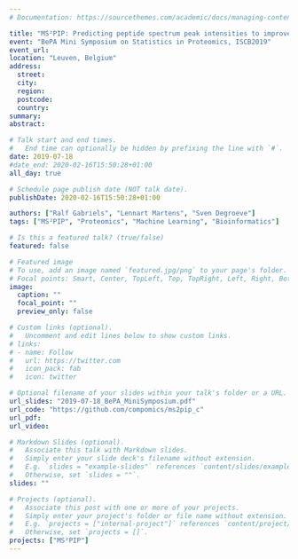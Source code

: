 ```yaml
---
# Documentation: https://sourcethemes.com/academic/docs/managing-content/

title: "MS²PIP: Predicting peptide spectrum peak intensities to improve proteomics identification"
event: "BePA Mini Symposium on Statistics in Proteomics, ISCB2019"
event_url:
location: "Leuven, Belgium"
address:
  street:
  city:
  region:
  postcode:
  country:
summary:
abstract:

# Talk start and end times.
#   End time can optionally be hidden by prefixing the line with `#`.
date: 2019-07-18
#date_end: 2020-02-16T15:50:28+01:00
all_day: true

# Schedule page publish date (NOT talk date).
publishDate: 2020-02-16T15:50:28+01:00

authors: ["Ralf Gabriels", "Lennart Martens", "Sven Degroeve"]
tags: ["MS²PIP", "Proteomics", "Machine Learning", "Bioinformatics"]

# Is this a featured talk? (true/false)
featured: false

# Featured image
# To use, add an image named `featured.jpg/png` to your page's folder. 
# Focal points: Smart, Center, TopLeft, Top, TopRight, Left, Right, BottomLeft, Bottom, BottomRight.
image:
  caption: ""
  focal_point: ""
  preview_only: false

# Custom links (optional).
#   Uncomment and edit lines below to show custom links.
# links:
# - name: Follow
#   url: https://twitter.com
#   icon_pack: fab
#   icon: twitter

# Optional filename of your slides within your talk's folder or a URL.
url_slides: "2019-07-18_BePA_MiniSymposium.pdf"
url_code: "https://github.com/compomics/ms2pip_c"
url_pdf:
url_video:

# Markdown Slides (optional).
#   Associate this talk with Markdown slides.
#   Simply enter your slide deck's filename without extension.
#   E.g. `slides = "example-slides"` references `content/slides/example-slides.md`.
#   Otherwise, set `slides = ""`.
slides: ""

# Projects (optional).
#   Associate this post with one or more of your projects.
#   Simply enter your project's folder or file name without extension.
#   E.g. `projects = ["internal-project"]` references `content/project/deep-learning/index.md`.
#   Otherwise, set `projects = []`.
projects: ["MS²PIP"]
---
```

